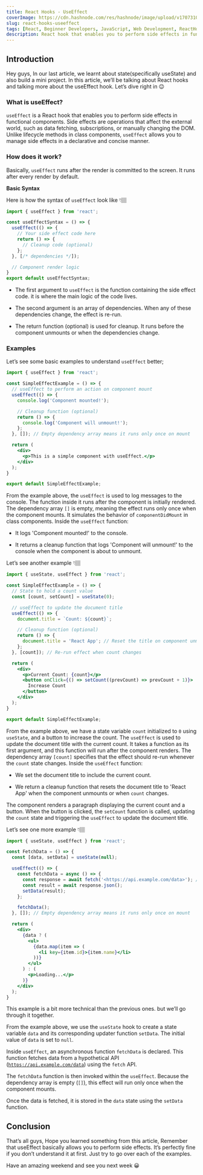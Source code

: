 ```yaml
---
title: React Hooks - UseEffect
coverImage: https://cdn.hashnode.com/res/hashnode/image/upload/v1707310785327/bb232701-49c5-4723-aa2e-4eef72d9d2bd.jpeg
slug: react-hooks-useeffect
tags: [React, Beginner Developers, JavaScript, Web Development, ReactHooks]
description: React hook that enables you to perform side effects in functional components. Side effects are operations that affect
---
```


## Introduction

Hey guys, In our last article, we learnt about state(specifically useState) and also build a mini project. In this article, we’ll be talking about React hooks and talking more about the useEffect hook. Let’s dive right in 😉

### What is useEffect?

`useEffect` is a React hook that enables you to perform side effects in functional components. Side effects are operations that affect the external world, such as data fetching, subscriptions, or manually changing the DOM. Unlike lifecycle methods in class components, `useEffect` allows you to manage side effects in a declarative and concise manner.

### How does it work?

Basically, `useEffect` runs after the render is committed to the screen. It runs after every render by default.

**Basic Syntax**

Here is how the syntax of `useEffect` look like 👇🏽

```jsx
import { useEffect } from 'react';

const useEffectSyntax = () => {
  useEffect(() => {
    // Your side effect code here
    return () => {
      // Cleanup code (optional)
    };
  }, [/* dependencies */]);

  // Component render logic
}
export default useEffectSyntax;
```

* The first argument to `useEffect` is the function containing the side effect code. it is where the main logic of the code lives.

* The second argument is an array of dependencies. When any of these dependencies change, the effect is re-run.

* The return function (optional) is used for cleanup. It runs before the component unmounts or when the dependencies change.


### Examples

Let’s see some basic examples to understand `useEffect` better;

```jsx
import { useEffect } from 'react';

const SimpleEffectExample = () => {
  // useEffect to perform an action on component mount
  useEffect(() => {
    console.log('Component mounted!');

    // Cleanup function (optional)
    return () => {
      console.log('Component will unmount!');
    };
  }, []); // Empty dependency array means it runs only once on mount

  return (
    <div>
      <p>This is a simple component with useEffect.</p>
    </div>
  );
}

export default SimpleEffectExample;
```

From the example above, the `useEffect` is used to log messages to the console. The function inside it runs after the component is initially rendered. The dependency array `[]` is empty, meaning the effect runs only once when the component mounts. It simulates the behavior of `componentDidMount` in class components. Inside the `useEffect` function:

* It logs 'Component mounted!' to the console.

* It returns a cleanup function that logs 'Component will unmount!' to the console when the component is about to unmount.


Let’s see another example 👇🏽

```jsx
import { useState, useEffect } from 'react';

const SimpleEffectExample = () => {
  // State to hold a count value
  const [count, setCount] = useState(0);

  // useEffect to update the document title
  useEffect(() => {
    document.title = `Count: ${count}`;

    // Cleanup function (optional)
    return () => {
      document.title = 'React App'; // Reset the title on component unmount
    };
  }, [count]); // Re-run effect when count changes

  return (
    <div>
      <p>Current Count: {count}</p>
      <button onClick={() => setCount((prevCount) => prevCount + 1)}>
        Increase Count
      </button>
    </div>
  );
}

export default SimpleEffectExample;
```

From the example above, we have a state variable `count` initialized to `0` using `useState`, and a button to increase the count. The `useEffect` is used to update the document title with the current count. It takes a function as its first argument, and this function will run after the component renders. The dependency array `[count]` specifies that the effect should re-run whenever the `count` state changes. Inside the `useEffect` function:

* We set the document title to include the current count.

* We return a cleanup function that resets the document title to 'React App' when the component unmounts or when `count` changes.


The component renders a paragraph displaying the current count and a button. When the button is clicked, the `setCount` function is called, updating the `count` state and triggering the `useEffect` to update the document title.

Let’s see one more example 👇🏽

```jsx
import { useState, useEffect } from 'react';

const FetchData = () => {
  const [data, setData] = useState(null);

  useEffect(() => {
    const fetchData = async () => {
      const response = await fetch('<https://api.example.com/data>'); // just some dummy api endpoint
      const result = await response.json();
      setData(result);
    };

    fetchData();
  }, []); // Empty dependency array means it runs only once on mount

  return (
    <div>
      {data ? (
        <ul>
          {data.map(item => (
            <li key={item.id}>{item.name}</li>
          ))}
        </ul>
      ) : (
        <p>Loading...</p>
      )}
    </div>
  );
}

```

This example is a bit more technical than the previous ones. but we’ll go through it together.

From the example above, we use the `useState` hook to create a state variable `data` and its corresponding updater function `setData`. The initial value of `data` is set to `null`.

Inside `useEffect`, an asynchronous function `fetchData` is declared. This function fetches data from a hypothetical API ([`https://api.example.com/data`](https://api.example.com/data)) using the `fetch` API.

The `fetchData` function is then invoked within the `useEffect`. Because the dependency array is empty (`[]`), this effect will run only once when the component mounts.

Once the data is fetched, it is stored in the `data` state using the `setData` function.

## Conclusion

That’s all guys, Hope you learned something from this article, Remember that useEffect basically allows you to perform side effects. It’s perfectly fine if you don’t understand it at first. Just try to go over each of the examples.

Have an amazing weekend and see you next week 😀
